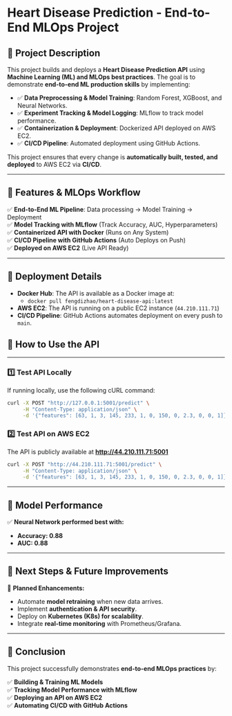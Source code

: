 # **Heart Disease Prediction - End-to-End MLOps Project**  

## **📌 Project Description**
This project builds and deploys a **Heart Disease Prediction API** using **Machine Learning (ML) and MLOps best practices**. The goal is to demonstrate **end-to-end ML production skills** by implementing:

- ✅ **Data Preprocessing & Model Training**: Random Forest, XGBoost, and Neural Networks.
- ✅ **Experiment Tracking & Model Logging**: MLflow to track model performance.
- ✅ **Containerization & Deployment**: Dockerized API deployed on AWS EC2.
- ✅ **CI/CD Pipeline**: Automated deployment using GitHub Actions.

This project ensures that every change is **automatically built, tested, and deployed** to AWS EC2 via **CI/CD**.

---

## **📌 Features & MLOps Workflow**
✅ **End-to-End ML Pipeline**: Data processing → Model Training → Deployment  
✅ **Model Tracking with MLflow** (Track Accuracy, AUC, Hyperparameters)  
✅ **Containerized API with Docker** (Runs on Any System)  
✅ **CI/CD Pipeline with GitHub Actions** (Auto Deploys on Push)  
✅ **Deployed on AWS EC2** (Live API Ready)  

---

## **📌 Deployment Details**
- **Docker Hub**: The API is available as a Docker image at: 
  - `docker pull fengdizhao/heart-disease-api:latest`
- **AWS EC2**: The API is running on a public EC2 instance (`44.210.111.71`)
- **CI/CD Pipeline**: GitHub Actions automates deployment on every push to `main`.

## **📌 How to Use the API**

---

### **1️⃣ Test API Locally**
If running locally, use the following cURL command:
```bash
curl -X POST "http://127.0.0.1:5001/predict" \
     -H "Content-Type: application/json" \
     -d '{"features": [63, 1, 3, 145, 233, 1, 0, 150, 0, 2.3, 0, 0, 1]}'
```

### **2️⃣ Test API on AWS EC2**
The API is publicly available at **http://44.210.111.71:5001**

```bash
curl -X POST "http://44.210.111.71:5001/predict" \
     -H "Content-Type: application/json" \
     -d '{"features": [63, 1, 3, 145, 233, 1, 0, 150, 0, 2.3, 0, 0, 1]}'
```

---

## **📌 Model Performance**
✅ **Neural Network performed best with:**
- **Accuracy: 0.88**
- **AUC: 0.88**

---

## **📌 Next Steps & Future Improvements**
🚀 **Planned Enhancements:**
- Automate **model retraining** when new data arrives.
- Implement **authentication & API security**.
- Deploy on **Kubernetes (K8s) for scalability**.
- Integrate **real-time monitoring** with Prometheus/Grafana.

---

## **🎯 Conclusion**
This project successfully demonstrates **end-to-end MLOps practices** by:

✅ **Building & Training ML Models**  
✅ **Tracking Model Performance with MLflow**  
✅ **Deploying an API on AWS EC2**  
✅ **Automating CI/CD with GitHub Actions**  

